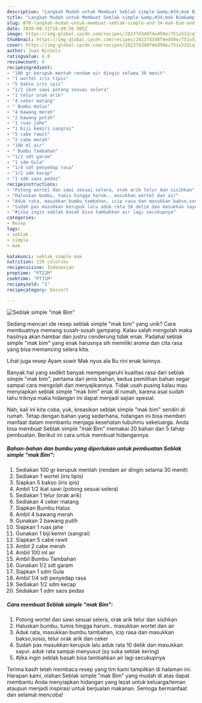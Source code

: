 ```yaml
---
description: "Langkah Mudah untuk Membuat Seblak simple &amp;#34;mak Bim&amp;#34; yang Bisa Manjain Lidah"
title: "Langkah Mudah untuk Membuat Seblak simple &amp;#34;mak Bim&amp;#34; yang Bisa Manjain Lidah"
slug: 870-langkah-mudah-untuk-membuat-seblak-simple-and-34-mak-bim-and-34-yang-bisa-manjain-lidah
date: 2020-08-31T16:49:56.985Z
image: https://img-global.cpcdn.com/recipes/28237d3d8f4ed50e/751x532cq70/seblak-simple-mak-bim-foto-resep-utama.jpg
thumbnail: https://img-global.cpcdn.com/recipes/28237d3d8f4ed50e/751x532cq70/seblak-simple-mak-bim-foto-resep-utama.jpg
cover: https://img-global.cpcdn.com/recipes/28237d3d8f4ed50e/751x532cq70/seblak-simple-mak-bim-foto-resep-utama.jpg
author: Juan Nichols
ratingvalue: 4.8
reviewcount: 8
recipeingredient:
- "100 gr kerupuk mentah rendam air dingin selama 30 menit"
- "1 wortel iris tipis"
- "5 bakso iris ipis"
- "1/2 ikat sawi potong sesuai selera"
- "1 telur orak arik"
- "4 ceker matang"
- " Bumbu Halus"
- "4 bawang merah"
- "2 bawang putih"
- "1 ruas jahe"
- "1 biji kemiri sangrai"
- "5 cabe rawit"
- "2 cabe merah"
- "100 ml air"
- " Bumbu Tambahan"
- "1/2 sdt garam"
- "1 sdm Gula"
- "1/4 sdt penyedap rasa"
- "1/2 sdm kecap"
- "1 sdm saos pedas"
recipeinstructions:
- "Potong wortel dan sawi sesuai selera, orak arik telur dan sisihkan"
- "Haluskan bumbu, tumis hingga harum.. masukkan wortel dan air"
- "Aduk rata, masukkan bumbu tambahan, icip rasa dan masukkan bakso,sosis, telur orak arik dan ceker"
- "Sudah pas masukkan kerupuk lalu aduk rata 10 detik dan masukkan sayur. aduk rata sampai menyusut (sy suka seblak kering)"
- "#jika ingin seblak basah bisa tambahkan air lagi secukupnya"
categories:
- Resep
tags:
- seblak
- simple
- mak

katakunci: seblak simple mak 
nutrition: 220 calories
recipecuisine: Indonesian
preptime: "PT22M"
cooktime: "PT31M"
recipeyield: "1"
recipecategory: Dessert

---
```



![Seblak simple &#34;mak Bim&#34;](https://img-global.cpcdn.com/recipes/28237d3d8f4ed50e/751x532cq70/seblak-simple-mak-bim-foto-resep-utama.jpg)

Sedang mencari ide resep seblak simple &#34;mak bim&#34; yang unik? Cara membuatnya memang susah-susah gampang. Kalau salah mengolah maka hasilnya akan hambar dan justru cenderung tidak enak. Padahal seblak simple &#34;mak bim&#34; yang enak harusnya sih memiliki aroma dan cita rasa yang bisa memancing selera kita.

Lihat juga resep Ayam suwir Mak nyus ala Bu rini enak lainnya.

Banyak hal yang sedikit banyak mempengaruhi kualitas rasa dari seblak simple &#34;mak bim&#34;, pertama dari jenis bahan, kedua pemilihan bahan segar sampai cara mengolah dan menyajikannya. Tidak usah pusing kalau mau menyiapkan seblak simple &#34;mak bim&#34; enak di rumah, karena asal sudah tahu triknya maka hidangan ini dapat menjadi sajian spesial.


Nah, kali ini kita coba, yuk, kreasikan seblak simple &#34;mak bim&#34; sendiri di rumah. Tetap dengan bahan yang sederhana, hidangan ini bisa memberi manfaat dalam membantu menjaga kesehatan tubuhmu sekeluarga. Anda bisa membuat Seblak simple &#34;mak Bim&#34; memakai 20 bahan dan 5 tahap pembuatan. Berikut ini cara untuk membuat hidangannya.

<!--inarticleads1-->

##### Bahan-bahan dan bumbu yang diperlukan untuk pembuatan Seblak simple &#34;mak Bim&#34;:

1. Sediakan 100 gr kerupuk mentah (rendam air dingin selama 30 menit)
1. Sediakan 1 wortel (iris tipis)
1. Siapkan 5 bakso (iris ipis)
1. Ambil 1/2 ikat sawi (potong sesuai selera)
1. Sediakan 1 telur (orak arik)
1. Sediakan 4 ceker matang
1. Siapkan  Bumbu Halus
1. Ambil 4 bawang merah
1. Gunakan 2 bawang putih
1. Siapkan 1 ruas jahe
1. Gunakan 1 biji kemiri (sangrai)
1. Siapkan 5 cabe rawit
1. Ambil 2 cabe merah
1. Ambil 100 ml air
1. Ambil  Bumbu Tambahan
1. Gunakan 1/2 sdt garam
1. Siapkan 1 sdm Gula
1. Ambil 1/4 sdt penyedap rasa
1. Sediakan 1/2 sdm kecap
1. Sediakan 1 sdm saos pedas




<!--inarticleads2-->

##### Cara membuat Seblak simple &#34;mak Bim&#34;:

1. Potong wortel dan sawi sesuai selera, orak arik telur dan sisihkan
1. Haluskan bumbu, tumis hingga harum.. masukkan wortel dan air
1. Aduk rata, masukkan bumbu tambahan, icip rasa dan masukkan bakso,sosis, telur orak arik dan ceker
1. Sudah pas masukkan kerupuk lalu aduk rata 10 detik dan masukkan sayur. aduk rata sampai menyusut (sy suka seblak kering)
1. #jika ingin seblak basah bisa tambahkan air lagi secukupnya




Terima kasih telah membaca resep yang tim kami tampilkan di halaman ini. Harapan kami, olahan Seblak simple &#34;mak Bim&#34; yang mudah di atas dapat membantu Anda menyiapkan hidangan yang lezat untuk keluarga/teman ataupun menjadi inspirasi untuk berjualan makanan. Semoga bermanfaat dan selamat mencoba!
